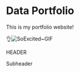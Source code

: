 # Data Portfolio

This is my portfolio website!

👌![SoExcited~GIF](https://github.com/CobbyMante/CobbyMante.github.io/assets/169415647/6478551b-187c-4106-90a1-6b9dbcdb17e5)



HEADER



Subheader
